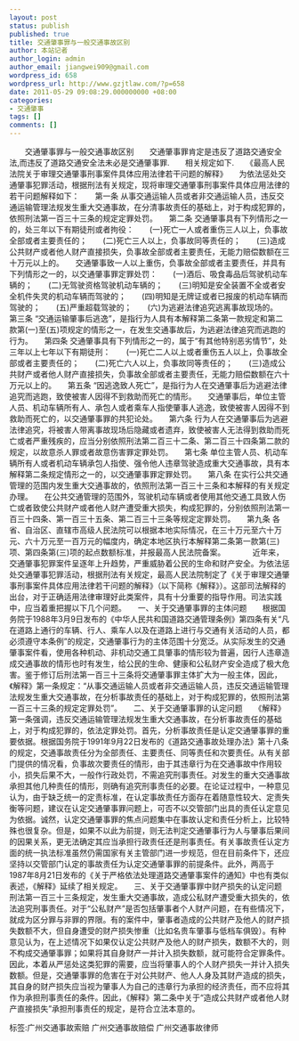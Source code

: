```yaml
---
layout: post
status: publish
published: true
title: 交通肇事罪与一般交通事故区别
author: 本站记者
author_login: admin
author_email: jiangwei909@gmail.com
wordpress_id: 658
wordpress_url: http://www.gzjtlaw.com/?p=658
date: 2011-05-29 09:08:29.000000000 +08:00
categories:
- 交通肇事
tags: []
comments: []
---
```

　　交通肇事罪与一般交通事故区别　　交通肇事罪肯定是违反了道路交通安全法,而违反了道路交通安全法未必是交通肇事罪.　　相关规定如下.　　《最高人民法院关于审理交通肇事刑事案件具体应用法律若干问题的解释》　　为依法惩处交通肇事犯罪活动，根据刑法有关规定，现将审理交通肇事刑事案件具体应用法律的若干问题解释如下：　　第一条 从事交通运输人员或者非交通运输人员，违反交通运输管理法规发生重大交通事故，在分清事故责任的基础上，对于构成犯罪的，依照刑法第一百三十三条的规定定罪处罚。　　第二条 交通肇事具有下列情形之一的，处三年以下有期徒刑或者拘役：　　(一)死亡一人或者重伤三人以上，负事故全部或者主要责任的；　　(二)死亡三人以上，负事故同等责任的；　　(三)造成公共财产或者他人财产直接损失，负事故全部或者主要责任，无能力赔偿数额在三十万元以上的。　　交通肇事致一人以上重伤，负事故全部或者主要责任，并具有下列情形之一的，以交通肇事罪定罪处罚：　　(一)酒后、吸食毒品后驾驶机动车辆的；　　(二)无驾驶资格驾驶机动车辆的；　　(三)明知是安全装置不全或者安全机件失灵的机动车辆而驾驶的；　　(四)明知是无牌证或者已报废的机动车辆而驾驶的；　　(五)严重超载驾驶的；　　(六)为逃避法律追究逃离事故现场的。　　第三条 &ldquo;交通运输肇事后逃逸&rdquo;，是指行为人具有本解释第二条第一款规定和第二款第(一)至(五)项规定的情形之一，在发生交通事故后，为逃避法律追究而逃跑的行为。　　第四条 交通肇事具有下列情形之一的，属于&ldquo;有其他特别恶劣情节&rdquo;，处三年以上七年以下有期徒刑：　　(一)死亡二人以上或者重伤五人以上，负事故全部或者主要责任的；　　(二)死亡六人以上，负事故同等责任的；　　(三)造成公共财产或者他人财产直接损失，负事故全部或者主要责任，无能力赔偿数额在六十万元以上的。　　第五条 &ldquo;因逃逸致人死亡&rdquo;，是指行为人在交通肇事后为逃避法律追究而逃跑，致使被害人因得不到救助而死亡的情形。　　交通肇事后，单位主管人员、机动车辆所有人、承包人或者乘车人指使肇事人逃逸，致使被害人因得不到救助而死亡的，以交通肇事罪的共犯论处。　　第六条 行为人在交通肇事后为逃避法律追究，将被害人带离事故现场后隐藏或者遗弃，致使被害人无法得到救助而死亡或者严重残疾的，应当分别依照刑法第二百三十二条、第二百三十四条第二款的规定，以故意杀人罪或者故意伤害罪定罪处罚。　　第七条 单位主管人员、机动车辆所有人或者机动车辆承包人指使、强令他人违章驾驶造成重大交通事故，具有本解释第二条规定情形之一的，以交通肇事罪定罪处罚。　　第八条 在实行公共交通管理的范围内发生重大交通事故的，依照刑法第一百三十三条和本解释的有关规定办理。　　在公共交通管理的范围外，驾驶机动车辆或者使用其他交通工具致人伤亡或者致使公共财产或者他人财产遭受重大损失，构成犯罪的，分别依照刑法第一百三十四条、第一百三十五条、第二百三十三条等规定定罪处罚。　　第九条 各省、自治区、直辖市高级人民法院可以根据本地实际情况，在三十万元至六十万元、六十万元至一百万元的幅度内，确定本地区执行本解释第二条第一款第(三)项、第四条第(三)项的起点数额标准，并报最高人民法院备案。　　　　近年来，交通肇事犯罪案件呈逐年上升趋势，严重威胁着公民的生命和财产安全。为依法惩处交通肇事犯罪活动，根据刑法有关规定，最高人民法院制定了《关于审理交通肇事刑事案件具体应用法律若干问题的解释》（以下简称《解释》）。这部司法解释的出台，对于正确适用法律审理好此类案件，具有十分重要的指导作用。司法实践中，应当着重把握以下几个问题。　　一、关于交通肇事罪的主体问题　　根据国务院于1988年3月9日发布的《中华人民共和国道路交通管理条例》第四条有关&ldquo;凡在道路上通行的车辆、行人、乘车人以及在道路上进行与交通有关活动的人员，都必须遵守本条例&rdquo;的规定，交通肇事行为的主体范围十分宽泛。从实际发生的交通肇事案件看，使用各种机动、非机动交通工具肇事的情形较为普遍，因行人违章造成交通事故的情形也时有发生，给公民的生命、健康和公私财产安全造成了极大危害。鉴于修订后刑法第一百三十三条将交通肇事罪主体扩大为一般主体，因此，《解释》第一条规定：&ldquo;从事交通运输人员或者非交通运输人员，违反交通运输管理法规发生重大交通事故，在分析事故责任的基础上，对于构成犯罪的，依照刑法第一百三十三条的规定定罪处罚&rdquo;。　　二、关于交通肇事罪的认定问题　　《解释》第一条强调，违反交通运输管理法规发生重大交通事故，在分析事故责任的基础上，对于构成犯罪的，依法定罪处罚。首先，分析事故责任是认定交通肇事罪的重要依据。根据国务院于1991年9月22日发布的《道路交通事故处理办法》第十八条的规定，交通事故责任分为全部责任、主要责任、同等责任和次要责任。从有关部门提供的情况看，负事故次要责任的情形，由于其违章行为在交通事故中作用较小，损失后果不大，一般作行政处罚，不需追究刑事责任。对发生的重大交通事故承担其他几种责任的情形，则确有追究刑事责任的必要。在论证过程中，一种意见认为，由于缺乏统一的定责标准，在认定事故责任方面存在着随意性较大、定责失衡等问题，建议在认定交通肇事罪问题上，可否不以交管部门出具的责任认定意见为依据。诚然，认定交通肇事罪的焦点问题集中在事故认定和责任分析上，比较特殊也很复杂。但是，如果不以此为前提，则无法判定交通肇事行为人与肇事后果间的因果关系，更无法确定其应当承担行政责任还是刑事责任。有关事故责任认定方面的统一执法标准虽然仍需国家有关主管部门进一步规范，但在目前条件下，还应坚持以交管部门认定的事故责任为认定交通肇事罪的前提条件。此外，两高于1987年8月21日发布的《关于严格依法处理道路交通肇事案件的通知》中也有类似表述，《解释》延续了相关规定。　　三、关于交通肇事罪中财产损失的认定问题　　刑法第一百三十三条规定，发生重大交通事故，造成公私财产遭受重大损失的，依法追究刑事责任。对于&ldquo;公私财产&rdquo;是否包括肇事者个人财产问题，在有些情况下，就成为区分罪与非罪的界限。有的案件中，肇事者造成的公共财产及他人的财产损失数额不大，但自身遭受的财产损失惨重（比如名贵车肇事与低档车俱毁）。有种意见认为，在上述情况下如果仅认定公共财产及他人的财产损失，数额不大的，则不构成交通肇事罪；如果将其自身财产一并计入损失数额，就可能符合定罪条件。因此，本着从严惩处这类犯罪的需要，应当将肇事人的个人财产损失一并计入损失数额。但是，交通肇事罪的危害在于对公共财产、他人人身及其财产造成的损失，其自身的财产损失应当视为肇事人为自己的违章行为承担的经济责任，而不应将其作为承担刑事责任的条件。因此，《解释》第二条中关于&ldquo;造成公共财产或者他人财产直接损失&rdquo;承担刑事责任的规定，是符合立法本意的。标签:广州交通事故索赔 广州交通事故赔偿 广州交通事故律师
